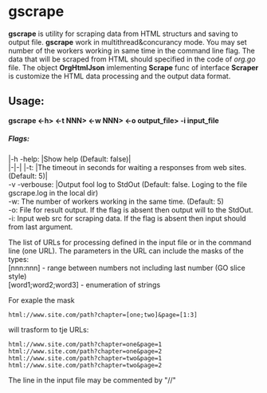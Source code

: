 # gscrape

__gscrape__ is utility for scraping data from HTML structurs and saving to output file. __gscrape__ work in multithread&concurancy mode. You may set number of the workers working in same time in the command line flag. The data that will be scraped from HTML should specified in the code of _org.go_ file. The object __OrgHtmlJson__ imlementing __Scrape__ func of interface __Scraper__ is customize the HTML data processing and the output data format.

Usage:
---
__gscrape <-h> <-t NNN> <-w NNN> <-o output_file> -i input_file <url>__
##### Flags:
|-h -help:       |Show help (Default: false)|\
|-|-|
|-t:             |The timeout in seconds for waiting a responses from web sites. (Default: 5)|\
-v -verbouse:   |Output fool log to StdOut (Default: false. Loging to the file gscrape.log in the local dir)\
-w:             The number of workers working in the same time. (Default: 5)\
-o:             File for result output. If the flag is absent then output will to the StdOut.\
-i:             Input web src for scraping data. If the flag is absent then input should from last argument.

The list of URLs for processing defined in the input file or in the command line (one URL). The parameters in the URL can include the masks of the types:\
[nnn:nnn] - range between numbers not including last number (GO slice style)\
[word1;word2;word3] - enumeration of strings

For exaple the mask
```
html://www.site.com/path?chapter=[one;two]&page=[1:3]
```
will trasform to tje URLs:
```
html://www.site.com/path?chapter=one&page=1
html://www.site.com/path?chapter=one&page=2
html://www.site.com/path?chapter=two&page=1
html://www.site.com/path?chapter=two&page=2
```
The line in the input file may be commented by "//"

